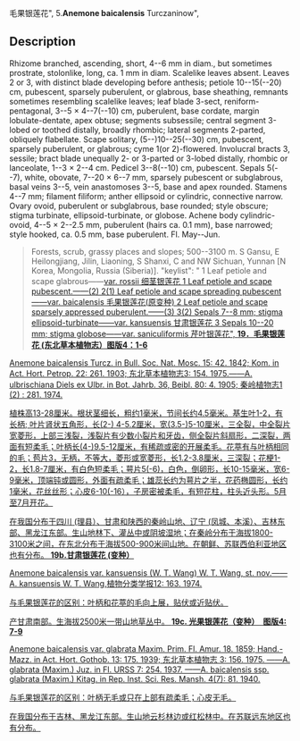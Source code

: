 毛果银莲花",
5.**Anemone baicalensis** Turczaninow",

## Description
Rhizome branched, ascending, short, 4--6 mm in diam., but sometimes prostrate, stolonlike, long, ca. 1 mm in diam. Scalelike leaves absent. Leaves 2 or 3, with distinct blade developing before anthesis; petiole 10--15(--20) cm, pubescent, sparsely puberulent, or glabrous, base sheathing, remnants sometimes resembling scalelike leaves; leaf blade 3-sect, reniform-pentagonal, 3--5 × 4--7(--10) cm, puberulent, base cordate, margin lobulate-dentate, apex obtuse; segments subsessile; central segment 3-lobed or toothed distally, broadly rhombic; lateral segments 2-parted, obliquely flabellate. Scape solitary, (5--)10--25(--30) cm, pubescent, sparsely puberulent, or glabrous; cyme 1(or 2)-flowered. Involucral bracts 3, sessile; bract blade unequally 2- or 3-parted or 3-lobed distally, rhombic or lanceolate, 1--3 × 2--4 cm. Pedicel 3--8(--10) cm, pubescent. Sepals 5(--7), white, obovate, 7--20 × 6--7 mm, sparsely pubescent or subglabrous, basal veins 3--5, vein anastomoses 3--5, base and apex rounded. Stamens 4--7 mm; filament filiform; anther ellipsoid or cylindric, connective narrow. Ovary ovoid, puberulent or subglabrous, base rounded; style obscure; stigma turbinate, ellipsoid-turbinate, or globose. Achene body cylindric-ovoid, 4--5 × 2--2.5 mm, puberulent (hairs ca. 0.1 mm), base narrowed; style hooked, ca. 0.5 mm, base puberulent. Fl. May--Jun.

> Forests, scrub, grassy places and slopes; 500--3100 m. S Gansu, E Heilongjiang, Jilin, Liaoning, S Shanxi, C and NW Sichuan, Yunnan [N Korea, Mongolia, Russia (Siberia)].
  "keylist": "
1 Leaf petiole and scape glabrous——<a href='/info/Anemone baicalensis var. rossii?t=foc'>var. rossii 细茎银莲花
1 Leaf petiole and scape pubescent.——(2)
2(1) Leaf petiole and scape spreading pubescent——<a href='/info/Anemone baicalensis var. baicalensis?t=foc'>var. baicalensis 毛果银莲花(原变种)
2 Leaf petiole and scape sparsely appressed puberulent.——(3)
3(2) Sepals 7--8 mm; stigma ellipsoid-turbinate——<a href='/info/Anemone baicalensis var. kansuensis?t=foc'>var. kansuensis 甘肃银莲花
3 Sepals 10--20 mm; stigma globose——<a href='/info/Anemone baicalensis var. saniculiformis?t=foc'>var. saniculiformis 芹叶银莲花",
**19．毛果银莲花 (东北草本植物志）图版4：1-6**

Anemone baicalensis Turcz. in Bull. Soc. Nat. Mosc. 15: 42. 1842; Kom. in Act. Hort. Petrop. 22: 261. 1903; 东北草本植物志3: 154. 1975.——A. ulbrischiana Diels ex Ulbr. in Bot. Jahrb. 36, Beibl. 80: 4. 1905; 秦岭植物志1 (2) : 281. 1974.

植株高13-28厘米。根状茎细长，粗约1毫米，节间长约4.5毫米。基生叶1-2，有长柄; 叶片肾状五角形，长(2-) 4-5.2厘米，宽(3.5-)5-10厘米，三全裂，中全裂片宽菱形，上部三浅裂，浅裂片有少数小裂片和牙齿，侧全裂片斜扇形，二深裂，两面有短柔毛；叶柄长(4-)9.5-12厘米，有稀疏或密的开展柔毛。花葶有与叶柄相同的毛；苞片3，无柄，不等大，菱形或宽菱形，长1.2-3.8厘米，三深裂；花梗1-2，长1.8-7厘米，有白色短柔毛；萼片5(-6)，白色，倒卵形，长10-15毫米，宽6-9毫米，顶端钝或圆形，外面有疏柔毛；雄蕊长约为萼片之半，花药椭圆形，长约1毫米，花丝丝形；心皮6-10(-16），子房密被柔毛，有短花柱，柱头近头形。5月至7月开花。

在我国分布于四川 (理县）、甘肃和陕西的秦岭山地、辽宁 (凤城、本溪）、吉林东部、黑龙江东部。生山地林下、灌丛中或阴坡湿地；在秦岭分布于海拔1800-3100米之间，在东北分布于海拔500-900米间山地。在朝鲜、苏联西伯利亚地区也有分布。
**19b.甘肃银莲花 (变种）**

Anemone baicalensis var. kansuensis (W. T. Wang) W. T. Wang, st. nov.——A. kansuensis W. T. Wang,植物分类学报12: 163. 1974.

与毛果银莲花的区别：叶柄和花葶的毛向上展，贴伏或近贴伏。

产甘肃南部。生海拔2500米一带山地草丛中。
**19c. 光果银莲花（变种）　图版4: 7-9**

Anemone baicalensis var. glabrata Maxim. Prim. Fl. Amur. 18. 1859; Hand.-Mazz. in Act. Hort. Gothob. 13: 175. 1939; 东北草本植物志 3: 156. 1975. ——A. glabrata (Maxim.) Juz. in Fl. URSS 7: 254. 1937. ——A. baicalensis ssp. glabrata (Maxim.) Kitag. in Rep. Inst. Sci. Res. Mansh. 4(7): 81. 1940.

与毛果银莲花的区别：叶柄无毛或只在上部有疏柔毛；心皮无毛。

在我国分布于吉林、黑龙江东部。生山地云杉林边或红松林中。在苏联远东地区也有分布。
